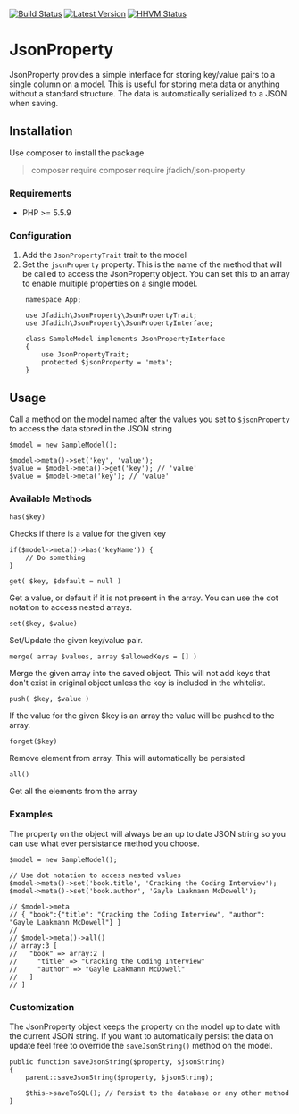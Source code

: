 [![Build Status](http://img.shields.io/travis/jfadich/json-property.svg?style=flat-square)](https://travis-ci.org/jfadich/json-property)
[![Latest Version](http://img.shields.io/packagist/v/jfadich/json-property.svg?style=flat-square)](https://packagist.org/packages/jfadich/json-property)
[![HHVM Status](http://hhvm.h4cc.de/badge/jfadich/json-property.svg?style=flat-square)](http://hhvm.h4cc.de/package/jfadich/json-property)

# JsonProperty
JsonProperty provides a simple interface for storing key/value pairs to a single column on a model.
This is useful for storing meta data or anything without a standard structure. The data is automatically serialized to a JSON when saving.

## Installation
Use composer to install the package

>composer require composer require jfadich/json-property

### Requirements
- PHP >= 5.5.9

### Configuration
1. Add the `JsonPropertyTrait` trait to the model
2. Set the `jsonProperty` property. This is the name of the method that will be called to access the JsonProperty object. You can set this to an array to enable multiple properties on a single model.
```
    namespace App;
    
    use Jfadich\JsonProperty\JsonPropertyTrait;
    use Jfadich\JsonProperty\JsonPropertyInterface;
    
    class SampleModel implements JsonPropertyInterface
    {
        use JsonPropertyTrait;
        protected $jsonProperty = 'meta';
    }
```

## Usage
Call a method on the model named after the values you set to `$jsonProperty` to access the data stored in the JSON string

    $model = new SampleModel();

    $model->meta()->set('key', 'value');
    $value = $model->meta()->get('key'); // 'value'
    $value = $model->meta('key'); // 'value'


### Available Methods

`has($key)`

Checks if there is a value for the given key

    if($model->meta()->has('keyName')) {
        // Do something
    }

`get( $key, $default = null )`

Get a value, or default if it is not present in the array. You can use the dot notation to access nested arrays.

`set($key, $value)`

Set/Update the given key/value pair.

`merge( array $values, array $allowedKeys = [] )`

Merge the given array into the saved object. This will not add keys that don't exist in original object unless the key is included in the whitelist.

`push( $key, $value )`

If the value for the given $key is an array the value will be pushed to the array.

`forget($key)`

Remove element from array. This will automatically be persisted

`all()`

Get all the elements from the array

### Examples
The property on the object will always be an up to date JSON string so you can use what ever persistance method you choose.

    $model = new SampleModel();
    
    // Use dot notation to access nested values
    $model->meta()->set('book.title', 'Cracking the Coding Interview');
    $model->meta()->set('book.author', 'Gayle Laakmann McDowell');
    
    // $model->meta
    // { "book":{"title": "Cracking the Coding Interview", "author": "Gayle Laakmann McDowell"} }
    //
    // $model->meta()->all()
    // array:3 [
    //   "book" => array:2 [
    //     "title" => "Cracking the Coding Interview"
    //     "author" => "Gayle Laakmann McDowell"
    //   ]
    // ]

### Customization
The JsonProperty object keeps the property on the model up to date with the current JSON string. If you want to automatically persist the data on update feel free to override the `saveJsonString()` method on the model.

    public function saveJsonString($property, $jsonString)
    {
        parent::saveJsonString($property, $jsonString);

        $this->saveToSQL(); // Persist to the database or any other method
    }

